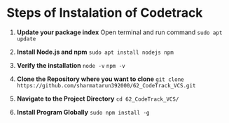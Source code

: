 # Steps of Instalation of Codetrack

1. **Update your package index**
    Open terminal and run command `sudo apt update`
2. **Install Node.js and npm**
    `sudo apt install nodejs npm`
3. **Verify the installation**
    `node -v`
    `npm -v`

4. **Clone the Repository where you want to clone**
    `git clone https://github.com/sharmatarun392000/62_CodeTrack_VCS.git `

5. **Navigate to the Project Directory**
    ` cd 62_CodeTrack_VCS/ `

6. **Install Program Globally**
     `sudo npm install -g`

